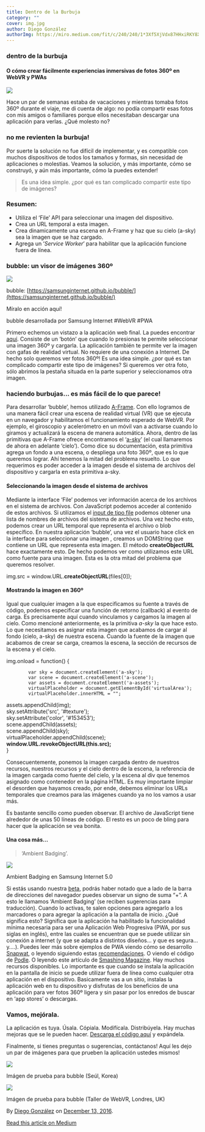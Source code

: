 ```yaml
---
title: Dentro de la Burbuja
category: ""
cover: img.jpg
author: Diego González
authorImg: https://miro.medium.com/fit/c/240/240/1*3Xf5XjVdx87HHxiRKY8X1Q.jpeg
---
```


### dentro de la burbuja

#### O cómo crear fácilmente experiencias inmersivas de fotos 360º en WebVR y PWAs

![](https://cdn-images-1.medium.com/max/800/1*22P0FL363amL-TzSmIS9KA.png)

Hace un par de semanas estaba de vacaciones y mientras tomaba fotos 360º durante el viaje, me di cuenta de algo: no podía compartir esas fotos con mis amigos o familiares porque ellos necesitaban descargar una aplicación para verlas. ¿Qué molesto no?

### no me revienten la burbuja!

Por suerte la solución no fue difícil de implementar, y es compatible con muchos dispositivos de todos los tamaños y formas, sin necesidad de aplicaciones o molestias. Veamos la solución, y más importante, cómo se construyó, y aún más importante, cómo la puedes extender!

> Es una idea simple. ¿por qué es tan complicado compartir este tipo de imágenes?

### Resumen:

*   Utiliza el ‘File’ API para seleccionar una imagen del dispositivo.
*   Crea un URL temporal a esta imagen.
*   Crea dinamicamente una escena en A-Frame y haz que su cielo (a-sky) sea la imagen que se haz cargado.
*   Agrega un ‘_Service Worker_’ para habilitar que la aplicación funcione fuera de línea.

### bubble: un visor de imágenes 360º

![](https://cdn-images-1.medium.com/max/800/1*NnpYb2VsN5NG6RpseXMEkA.png)

bubble: [https://samsunginternet.github.io/bubble/](https://samsunginternet.github.io/bubble/)

Míralo en acción aquí!

bubble desarrollada por Samsung Internet #WebVR #PWA

Primero echemos un vistazo a la aplicación web final. La puedes encontrar [aquí](https://samsunginternet.github.io/bubble/). Consiste de un ‘botón’ que cuando lo presionas te permite seleccionar una imagen 360º y cargarla. La aplicación también te permite ver la imagen con gafas de realidad virtual. No requiere de una conexión a Internet. De hecho solo queremos ver fotos 360º! Es una idea simple. ¿por qué es tan complicado compartir este tipo de imágenes? Si queremos ver otra foto, sólo abrimos la pestaña situada en la parte superior y seleccionamos otra imagen.

### haciendo burbujas… es más fácil de lo que parece!

Para desarrollar ‘bubble’, hemos utilizado [A-Frame](https://aframe.io/). Con ello logramos de una manera fácil crear una escena de realidad virtual (VR) que se ejecuta en un navegador y habilitamos el funcionamiento esperado de WebVR. Por ejemplo, el giroscopio y acelerómetro en un móvil van a activarse cuando lo giramos y actualizará la escena de manera automática. Ahora, dentro de las primitivas que A-Frame ofrece encontramos el ‘[a-sky](https://aframe.io/docs/0.3.0/primitives/a-sky.html)’ (el cual llamaremos de ahora en adelante ‘cielo’). Como dice su documentación, esta primitiva agrega un fondo a una escena, o despliega una foto 360º, que es lo que queremos lograr. Ahí tenemos la mitad del problema resuelto. Lo que requerimos es poder acceder a la imagen desde el sistema de archivos del dispositivo y cargarla en esta primitiva a-sky.

#### Seleccionando la imagen desde el sistema de archivos

Mediante la interface ‘File’ podemos ver información acerca de los archivos en el sistema de archivos. Con JavaScript podemos acceder al contenido de estos archivos. Si utilizamos el [input de tipo file](https://samsunginternet.github.io/loti/) podemos obtener una lista de nombres de archivos del sistema de archivos. Una vez hecho esto, podemos crear un URL temporal que representa el archivo o blob específico. En nuestra aplicación ‘bubble’, una vez el usuario hace click en la interface para seleccionar una imagen , creamos un DOMString que contiene un URL que representa esta imagen. El método **createObjectURL** hace exactamente esto. De hecho podemos ver como utilizamos este URL como fuente para una imagen. Esta es la otra mitad del problema que queremos resolver.

img.src = window.URL.**createObjectURL**(files\[0\]);

#### Mostrando la imagen en 360º

Igual que cualquier imagen a la que especificamos su fuente a través de código, podemos especificar una función de retorno (callback) al evento de carga. Es precisamente aquí cuando vinculamos y cargamos la imagen al cielo. Como mencioné anteriormente, es la primitiva _a-sky_ la que hace esto. Lo que necesitamos es asignar esta imagen que acabamos de cargar al fondo (cielo, a-sky) de nuestra escena. Cuando la fuente de la imagen que acabamos de crear se carga, creamos la escena, la sección de recursos de la escena y el cielo.

img.onload = function() {  
              
            var sky = document.createElement('a-sky');  
            var scene = document.createElement('a-scene');  
            var assets = document.createElement('a-assets');  
            virtualPlaceholder = document.getElementById('virtualArea');  
            virtualPlaceholder.innerHTML = "";  
assets.appendChild(img);  
            sky.setAttribute('src', '#texture');  
            sky.setAttribute('color', '#153453');  
            scene.appendChild(assets);  
            scene.appendChild(sky);  
            virtualPlaceholder.appendChild(scene);  
**window.URL.revokeObjectURL(this.src);**  
        }

Consecuentemente, ponemos la imagen cargada dentro de nuestros recursos, nuestros recursos y el cielo dentro de la escena, la referencia de la imagen cargada como fuente del cielo, y la escena al div que tenemos asignado como contenedor en la página HTML. Es muy importante limpiar el desorden que hayamos creado, por ende, debemos eliminar los URLs temporales que creamos para las imágenes cuando ya no los vamos a usar más.

Es bastante sencillo como pueden observar. El archivo de JavaScript tiene alrededor de unas 50 líneas de código. El resto es un poco de bling para hacer que la aplicación se vea bonita.

#### Una cosa más…

> ‘Ambient Badging’.

![](https://cdn-images-1.medium.com/max/800/1*tHO44wxU0gk_3sflXw09IQ.png)

Ambient Badging en Samsung Internet 5.0

Si estás usando nuestra [beta](https://medium.com/samsung-internet-dev/beta-d0f988fb77fb#.jv0i7qrjd), podrás haber notado que a lado de la barra de direcciones del navegador puedes observar un signo de suma “+”. A esto le llamamos ‘Ambient Badging’ (se reciben sugerencias para traducción). Cuando lo activas, te salen opciones para agregarlo a los marcadores o para agregar la aplicación a la pantalla de inicio. ¿Qué significa esto? Significa que la aplicación ha habilitado la funcionalidad mínima necesaria para ser una Aplicación Web Progresiva (PWA, por sus siglas en inglés), entre las cuales se encuentran que se puede utilizar sin conexión a internet (y que se adapta a distintos diseños… y que es segura… y….). Puedes leer más sobre ejemplos de PWA viendo cómo se desarrollo [Snapwat](https://medium.com/samsung-internet-dev/things-i-learned-making-a-progressive-web-app-for-super-selfies-49e76d154e4f#.39quwkw9n), o leyendo siguiendo estas [recomendaciones](https://medium.com/samsung-internet-dev/highlights-from-googles-progressive-web-apps-training-in-london-9856f0876e4f#.lemxxfbz2). O viendo el código de [Podle](https://github.com/SamsungInternet/podle). O leyendo este artículo de [Smashing Magazine](https://www.smashingmagazine.com/2016/09/the-building-blocks-of-progressive-web-apps/). Hay muchos recursos disponibles. Lo importante es que cuando se instala la aplicación en la pantalla de inicio se puede utilizar fuera de línea como cualquier otra aplicación en el dispositivo. Basicamente vas a un sitio, instalas la aplicación web en tu dispositivo y disfrutas de los beneficios de una aplicación para ver fotos 360º ligera y sin pasar por los enredos de buscar en ‘app stores’ o descargas.

### Vamos, mejórala.

La aplicación es tuya. Úsala. Cópiala. Modifícala. Distribúyela. Hay muchas mejoras que se le pueden hacer. [Descarga el código aquí](https://github.com/SamsungInternet/bubble) y expándela.

Finalmente, si tienes preguntas o sugerencias, contáctanos! Aquí les dejo un par de imágenes para que prueben la aplicación ustedes mismos!

![](https://cdn-images-1.medium.com/max/800/1*Q6gF1WszrlmwgCIuW3mX7Q.jpeg)

Imágen de prueba para bubble (Seúl, Korea)

![](https://cdn-images-1.medium.com/max/800/1*ti0QXvxwqxiw-kxmkrGcRw.jpeg)

Imágen de prueba para bubble (Taller de WebVR, Londres, UK)

By [Diego González](https://medium.com/@diekus) on [December 13, 2016](https://medium.com/p/5dc0358adeba).

[Read this article on Medium](https://medium.com/@diekus/dentro-de-la-burbuja-5dc0358adeba)
